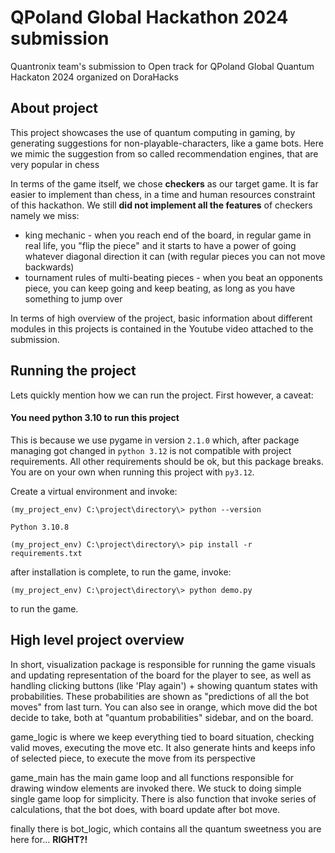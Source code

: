 # QPoland Global Hackathon 2024 submission

Quantronix team's submission to Open track for QPoland Global Quantum Hackaton 2024 organized on DoraHacks


## About project

This project showcases the use of quantum computing in gaming, by generating suggestions for non-playable-characters, 
like a game bots. Here we mimic the suggestion from so called recommendation engines, that are very popular in chess

In terms of the game itself, we chose <b>checkers</b> as our target game. It is far easier to implement than chess,
in a time and human resources constraint of this hackathon. We still **did not implement all the features** of checkers
namely we miss:

- king mechanic - when you reach end of the board, in regular game in real life, you "flip the piece" and it starts
    to have a power of going whatever diagonal direction it can (with regular pieces you can not move backwards)
- tournament rules of multi-beating pieces - when you beat an opponents piece, you can keep going and keep beating, as 
    long as you have something to jump over

In terms of high overview of the project, basic information about different modules in this projects is contained in
the Youtube video attached to the submission.

## Running the project

Lets quickly mention how we can run the project. First however, a caveat:

#### You need python 3.10 to run this project

This is because we use pygame in version `2.1.0` which, after package managing got changed in `python 3.12` is not 
compatible with project requirements. All other requirements should be ok, but this package breaks. You are on your 
own when running this project with `py3.12`.

Create a virtual environment and invoke:

```
(my_project_env) C:\project\directory\> python --version

Python 3.10.8

(my_project_env) C:\project\directory\> pip install -r requirements.txt
```

after installation is complete, to run the game, invoke:

```
(my_project_env) C:\project\directory\> python demo.py
```

to run the game.

## High level project overview

In short, visualization package is responsible for running the game visuals and updating representation of the board
for the player to see, as well as handling clicking buttons (like 'Play again') + showing quantum states with 
probabilities. These probabilities are shown as "predictions of all the bot moves" from last turn. You can also see in
orange, which move did the bot decide to take, both at "quantum probabilities" sidebar, and on the board.

game_logic is where we keep everything tied to board situation, checking valid moves, executing the move etc. It also
generate hints and keeps info of selected piece, to execute the move from its perspective

game_main has the main game loop and all functions responsible for drawing window elements are invoked there. We stuck
to doing simple single game loop for simplicity. There is also function that invoke series of calculations, 
that the bot does, with board update after bot move.

finally there is bot_logic, which contains all the quantum sweetness you are here for... **RIGHT?!**

